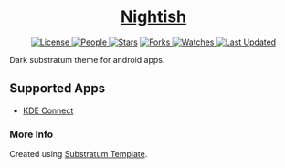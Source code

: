 <div align = "center">

<h1><a href="https://2kabhishek.github.io/Nightish">Nightish</a></h1>

<a href="https://github.com/2KAbhishek/Nightish/blob/main/LICENSE">
<img alt="License" src="https://img.shields.io/github/license/2kabhishek/Nightish?style=flat&color=eee&label="> </a>

<a href="https://github.com/2KAbhishek/Nightish/graphs/contributors">
<img alt="People" src="https://img.shields.io/github/contributors/2kabhishek/Nightish?style=flat&color=ffaaf2&label=People"> </a>

<a href="https://github.com/2KAbhishek/Nightish/stargazers">
<img alt="Stars" src="https://img.shields.io/github/stars/2kabhishek/Nightish?style=flat&color=98c379&label=Stars"></a>

<a href="https://github.com/2KAbhishek/Nightish/network/members">
<img alt="Forks" src="https://img.shields.io/github/forks/2kabhishek/Nightish?style=flat&color=66a8e0&label=Forks"> </a>

<a href="https://github.com/2KAbhishek/Nightish/watchers">
<img alt="Watches" src="https://img.shields.io/github/watchers/2kabhishek/Nightish?style=flat&color=f5d08b&label=Watches"> </a>

<a href="https://github.com/2KAbhishek/Nightish/pulse">
<img alt="Last Updated" src="https://img.shields.io/github/last-commit/2kabhishek/Nightish?style=flat&color=e06c75&label="> </a>

</div>

Dark substratum theme for android apps.

## Supported Apps

- [KDE Connect](https://play.google.com/store/apps/details?id=org.kde.kdeconnect_tp)

### More Info

Created using [Substratum Template](https://github.com/substratum/template).
